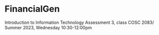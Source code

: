 # FinancialGen
Introduction to Information Technology Assessment 3, class COSC 2083/ Summer 2023, Wednesday 10:30-12:00pm


